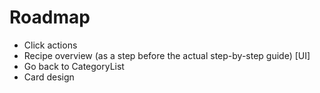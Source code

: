 # Roadmap
- Click actions
- Recipe overview (as a step before the actual step-by-step guide) [UI]
- Go back to CategoryList
- Card design
